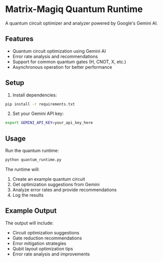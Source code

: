 # Matrix-Magiq Quantum Runtime

A quantum circuit optimizer and analyzer powered by Google's Gemini AI.

## Features

- Quantum circuit optimization using Gemini AI
- Error rate analysis and recommendations
- Support for common quantum gates (H, CNOT, X, etc.)
- Asynchronous operation for better performance

## Setup

1. Install dependencies:
```bash
pip install -r requirements.txt
```

2. Set your Gemini API key:
```bash
export GEMINI_API_KEY=your_api_key_here
```

## Usage

Run the quantum runtime:
```bash
python quantum_runtime.py
```

The runtime will:
1. Create an example quantum circuit
2. Get optimization suggestions from Gemini
3. Analyze error rates and provide recommendations
4. Log the results

## Example Output

The output will include:
- Circuit optimization suggestions
- Gate reduction recommendations
- Error mitigation strategies
- Qubit layout optimization tips
- Error rate analysis and improvements
